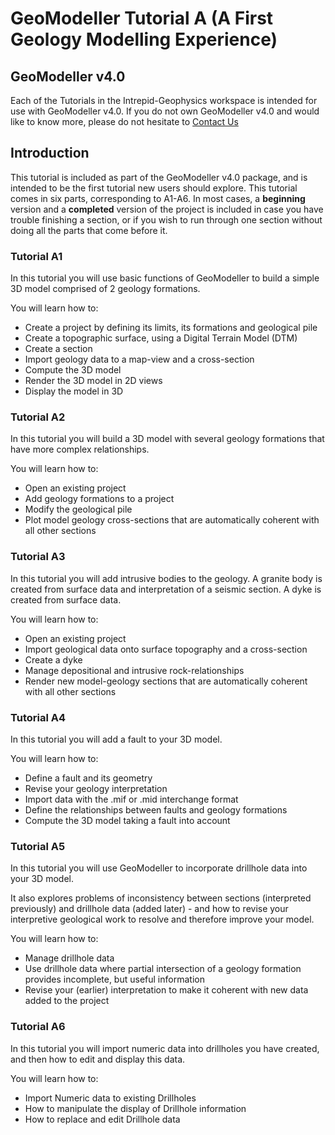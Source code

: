# GeoModeller Tutorial A (A First Geology Modelling Experience)
## GeoModeller v4.0
Each of the Tutorials in the Intrepid-Geophysics workspace is intended for use with GeoModeller v4.0. If you do not own GeoModeller v4.0 and would like to know more, please do not hesitate to [Contact Us](http://www.intrepid-geophysics.com/ig/index.php?page=contact-us) 
## Introduction
This tutorial is included as part of the GeoModeller v4.0 package, and is intended to be the first tutorial new users should explore. This tutorial comes in six parts, corresponding to A1-A6. In most cases, a **beginning** version and a **completed** version of the project is included in case you have trouble finishing a section, or if you wish to run through one section without doing all the parts that come before it.
### Tutorial A1
In this tutorial you will use basic functions of GeoModeller to build a simple 3D model comprised of 2 geology formations.

You will learn how to:
* Create a project by defining its limits, its formations and geological pile
* Create a topographic surface, using a Digital Terrain Model (DTM)
* Create a section
* Import geology data to a map-view and a cross-section
* Compute the 3D model
* Render the 3D model in 2D views
* Display the model in 3D
### Tutorial A2
In this tutorial you will build a 3D model with several geology formations that have more complex relationships.

You will learn how to:
* Open an existing project
* Add geology formations to a project
* Modify the geological pile
* Plot model geology cross-sections that are automatically coherent with all other sections
### Tutorial A3
In this tutorial you will add intrusive bodies to the geology. A granite body is created from surface data and interpretation of a seismic section. A dyke is created from surface data.

You will learn how to:
* Open an existing project
* Import geological data onto surface topography and a cross-section
* Create a dyke
* Manage depositional and intrusive rock-relationships
* Render new model-geology sections that are automatically coherent with all other sections
### Tutorial A4
In this tutorial you will add a fault to your 3D model.

You will learn how to:
* Define a fault and its geometry
* Revise your geology interpretation
* Import data with the .mif or .mid interchange format
* Define the relationships between faults and geology formations
* Compute the 3D model taking a fault into account
### Tutorial A5
In this tutorial you will use GeoModeller to incorporate drillhole data into your 3D model.

It also explores problems of inconsistency between sections (interpreted previously) and drillhole data (added later) - and how to revise your interpretive geological work to resolve and therefore improve your model.

You will learn how to:
* Manage drillhole data
* Use drillhole data where partial intersection of a geology formation provides incomplete, but useful information
* Revise your (earlier) interpretation to make it coherent with new data added to the project
### Tutorial A6
In this tutorial you will import numeric data into drillholes you have created, and then how to edit and display this data.

You will learn how to:
* Import Numeric data to existing Drillholes
* How to manipulate the display of Drillhole information
* How to replace and edit Drillhole data